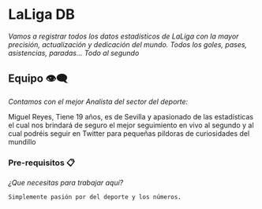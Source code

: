 # LaLiga DB

_Vamos a registrar todos los datos estadísticos de LaLiga con la mayor precisión, actualización y dedicación del mundo. Todos los goles, pases, asistencias, paradas... Todo al segundo_

## Equipo 👁️‍🗨️

_Contamos con el mejor Analista del sector del deporte:_

Miguel Reyes, Tiene 19 años, es de Sevilla y apasionado de las estadísticas el cual nos brindará de seguro el mejor seguimiento en vivo al segundo y al cual podréis seguir en Twitter para pequeñas pildoras de curiosidades del mundillo


### Pre-requisitos 📋

_¿Que necesitas para trabajar aquí?_

```
Simplemente pasión por del deporte y los números.
```

